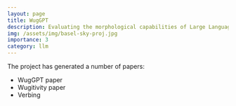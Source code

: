 ```yaml
---
layout: page
title: WugGPT
description: Evaluating the morphological capabilities of Large Language Models
img: /assets/img/basel-sky-proj.jpg
importance: 3
category: llm
---
```


The project has generated a number of papers:

- WugGPT paper
- Wugitivity paper
- Verbing